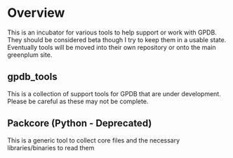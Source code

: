 # Overview

This is an incubator for various tools to help support or work with GPDB.  They should be considered beta though I try to keep them in a usable state.  Eventually tools will be moved into their own repository or onto the main greenplum site.

## gpdb_tools

This is a collection of support tools for GPDB that are under development.  Please be careful as 
these may not be complete.

## Packcore (Python - Deprecated)
 This is a generic tool to collect core files and the necessary libraries/binaries to read them
